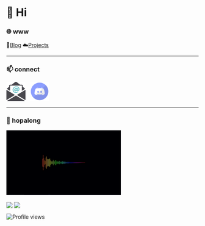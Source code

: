 # 👋 Hi

### 🌐 www
📓[Blog](https://b.aklein.me/)
☁️[Projects](https://b.aklein.me/projects/)
<hr>

### 📫 connect
<a href='mailto:hello+github@aklein.me'><img src="/img/email.png" alt="email contact" title="Email" height="50" width="50" /></a> &nbsp;
<a href="https://discord.gg/PPJ6kNB6Jf"><img src="/img/discord.png" alt="discord server" title="GG0x Discord Server" height="50" width="50" /></a>

<hr>

### 🍄 hopalong
<a href="https://v.aklein.me"><img src="/img/audio%20level.gif" alt="custom hopalong visualizer" title="Custom Hopalong Visualizer" height="169" width="300" /></a> &nbsp;

<p>
    <img align="center" height="180em" src="https://github-readme-stats.vercel.app/api?username=variablenix&count_private=true&count_private=true&show_icons=true&theme=tokyonight" />
    <img align="center" height="180em" src="https://github-readme-stats.vercel.app/api/top-langs/?username=variablenix&count_private=true&theme=tokyonight&layout=compact" />
</p>

![Profile views](https://gpvc.arturio.dev/variablenix)


<!---
variablenix/variablenix is a ✨ special ✨ repository because its `README.md` (this file) appears on your GitHub profile.
You can click the Preview link to take a look at your changes.
--->
